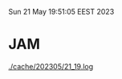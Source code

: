 Sun 21 May 19:51:05 EEST 2023
# JAM
<a href='./cache/202305/21_19.log'>./cache/202305/21_19.log</a>
